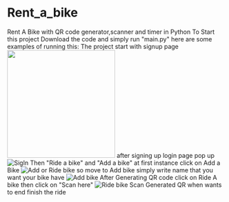 # Rent_a_bike
 Rent A Bike with QR code generator,scanner and timer in Python
To Start this project Download the code
and simply run "main.py"
here are some examples of running this:
The project start with signup page
<img src="C:\Users\hh\Desktop\RentABike-Signup.PNG" width="250">
after signing up 
login page pop up
![SigIn](C:\Users\hh\Desktop\RentABike-SignIN.PNG)
Then "Ride a bike" and "Add a bike"
at first instance click on Add a Bike
![Add or Ride bike](C:\Users\hh\Desktop\RentABikeOutput.PNG)
so move to Add bike
simply write name that you want your bike have
![Add bike](C:\Users\hh\Desktop\RentABikeOutput.PNG)
After Generating QR code
click on Ride A bike then click on "Scan here"
![Ride bike](C:\Users\hh\Desktop\RentABikeRide.PNG)
Scan Generated QR when wants to end finish the ride
